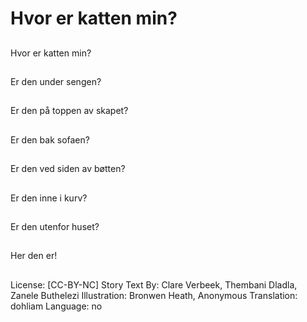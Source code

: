 # Hvor er katten min?

##
Hvor er katten min?

##
Er den under sengen?

##
Er den på toppen av skapet?

##
Er den bak sofaen?

##
Er den ved siden av bøtten?

##
Er den inne i kurv?

##
Er den utenfor huset?

##
Her den er!

##
License: [CC-BY-NC]
Story Text By: Clare Verbeek, Thembani Dladla, Zanele Buthelezi
Illustration: Bronwen Heath, Anonymous
Translation: dohliam
Language: no
